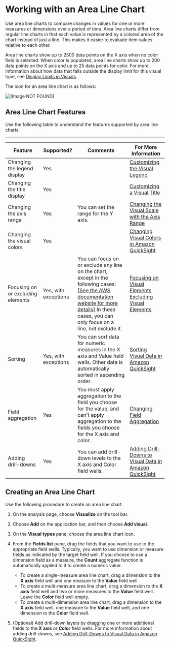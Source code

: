 # Working with an Area Line Chart<a name="area-line-chart"></a>

Use area line charts to compare changes in values for one or more measures or dimensions over a period of time\. Area line charts differ from regular line charts in that each value is represented by a colored area of the chart instead of just a line\. This makes it easier to evaluate item values relative to each other\.

Area line charts show up to 2500 data points on the X axis when no color field is selected\. When color is populated, area line charts show up to 200 data points on the X axis and up to 25 data points for color\. For more information about how data that falls outside the display limit for this visual type, see [Display Limits in Visuals](working-with-visual-types.md#display-limits)\.

The icon for an area line chart is as follows:

![\[Image NOT FOUND\]](http://docs.aws.amazon.com/quicksight/latest/user/images/area-line-chart.png)

## Area Line Chart Features<a name="area-line-chart-features"></a>

Use the following table to understand the features supported by area line charts\.


****  

| Feature | Supported? | Comments | For More Information | 
| --- | --- | --- | --- | 
| Changing the legend display | Yes |  | [Customizing the Visual Legend](formatting-a-visual.md#customizing-visual-legend) | 
| Changing the title display | Yes |  | [Customizing a Visual Title](formatting-a-visual.md#displaying-visual-title) | 
| Changing the axis range | Yes | You can set the range for the Y axis\. | [Changing the Visual Scale with the Axis Range](formatting-a-visual.md#changing-visual-scale-axis-range) | 
| Changing the visual colors | Yes |  | [Changing Visual Colors in Amazon QuickSight](changing-visual-colors.md) | 
| Focusing on or excluding elements | Yes, with exceptions | You can focus on or exclude any line on the chart, except in the following cases: [\[See the AWS documentation website for more details\]](http://docs.aws.amazon.com/quicksight/latest/user/area-line-chart.html) In these cases, you can only focus on a line, not exclude it\. |  [Focusing on Visual Elements](focusing-on-visual-elements.md) [Excluding Visual Elements](excluding-visual-elements.md) | 
| Sorting | Yes, with exceptions | You can sort data for numeric measures in the X axis and Value field wells\. Other data is automatically sorted in ascending order\. | [Sorting Visual Data in Amazon QuickSight](sorting-visual-data.md) | 
| Field aggregation | Yes | You must apply aggregation to the field you choose for the value, and can't apply aggregation to the fields you choose for the X axis and color\. | [Changing Field Aggregation](changing-field-aggregation.md) | 
| Adding drill\-downs | Yes | You can add drill\-down levels to the X axis and Color field wells\. | [Adding Drill\-Downs to Visual Data in Amazon QuickSight](adding-drill-downs.md) | 

## Creating an Area Line Chart<a name="create-measure-area-line-chart"></a>

Use the following procedure to create an area line chart\.

1. On the analysis page, choose **Visualize** on the tool bar\.

1. Choose **Add** on the application bar, and then choose **Add visual**\.

1. On the **Visual types** pane, choose the area line chart icon\.

1. From the **Fields list** pane, drag the fields that you want to use to the appropriate field wells\. Typically, you want to use dimension or measure fields as indicated by the target field well\. If you choose to use a dimension field as a measure, the **Count** aggregate function is automatically applied to it to create a numeric value\.
   + To create a single\-measure area line chart, drag a dimension to the **X axis** field well and one measure to the **Value** field well\.
   + To create a multi\-measure area line chart, drag a dimension to the **X axis** field well and two or more measures to the **Value** field well\. Leave the **Color** field well empty\.
   + To create a multi\-dimension area line chart, drag a dimension to the **X axis** field well, one measure to the **Value** field well, and one dimension to the **Color** field well\.

1. \(Optional\) Add drill\-down layers by dragging one or more additional fields to the **X axis** or **Color** field wells\. For more information about adding drill\-downs, see [Adding Drill\-Downs to Visual Data in Amazon QuickSight](adding-drill-downs.md)\. 